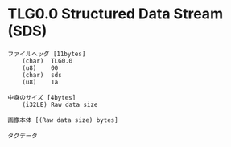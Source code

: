# TLG0.0 Structured Data Stream (SDS)
```
ファイルヘッダ [11bytes]
    (char)  TLG0.0
    (u8)    00
    (char)  sds
    (u8)    1a

中身のサイズ [4bytes]
    (i32LE) Raw data size

画像本体 [(Raw data size) bytes]

タグデータ
```
